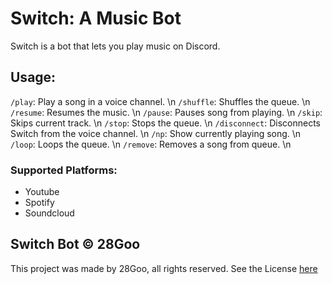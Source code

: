 # Switch: A Music Bot

Switch is a bot that lets you play music on Discord.

## Usage:
`/play`: Play a song in a voice channel. \n
`/shuffle`: Shuffles the queue. \n
`/resume`: Resumes the music. \n
`/pause`: Pauses song from playing. \n
`/skip`: Skips current track. \n
`/stop`: Stops the queue. \n
`/disconnect`: Disconnects Switch from the voice channel. \n
`/np`: Show currently playing song. \n
`/loop`: Loops the queue. \n
`/remove`: Removes a song from queue. \n

### Supported Platforms:

* Youtube
* Spotify
* Soundcloud

## Switch Bot © 28Goo
This project was made by 28Goo, all rights reserved. See the License [here](https://github.com/28Goo/Switch/blob/main/LICENSE)
